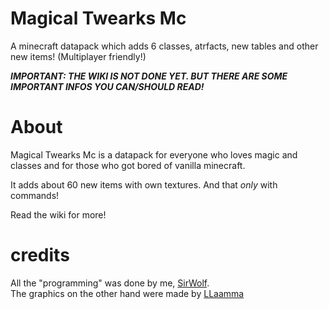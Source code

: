 # Magical Twearks Mc
A minecraft datapack which adds 6 classes, atrfacts, new tables and other new items! (Multiplayer friendly!)

***IMPORTANT: THE WIKI IS NOT DONE YET. BUT THERE ARE SOME IMPORTANT INFOS YOU CAN/SHOULD READ!***
# About
Magical Twearks Mc is a datapack for everyone who loves magic and classes and for those who got bored of vanilla minecraft.

It adds about 60 new items with own textures. 
And that *only* with commands!

Read the wiki for more!

# credits
All the "programming" was done by me, [SirWolf](https://github.com/SirWolfi). \
The graphics on the other hand were made by [LLaamma](https://github.com/llaamma)

